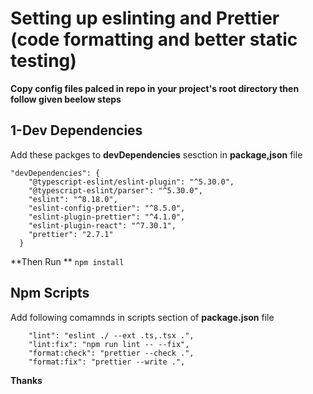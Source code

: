 # Setting up eslinting and Prettier (code formatting and better static testing)  
**Copy config files palced in repo in your project's root directory then follow given beelow steps**
## 1-Dev Dependencies 

Add these packges to **devDependencies** sesction in **package,json** file 
```
"devDependencies": {
    "@typescript-eslint/eslint-plugin": "^5.30.0",
    "@typescript-eslint/parser": "^5.30.0",
    "eslint": "^8.18.0",
    "eslint-config-prettier": "^8.5.0",
    "eslint-plugin-prettier": "^4.1.0",
    "eslint-plugin-react": "^7.30.1",
    "prettier": "2.7.1"
  }
```

**Then Run **
```npm install```
## Npm Scripts
Add following comamnds in scripts section of **package.json** file
```
    "lint": "eslint ./ --ext .ts,.tsx .",
    "lint:fix": "npm run lint -- --fix",
    "format:check": "prettier --check .",
    "format:fix": "prettier --write .",
```
**Thanks**
